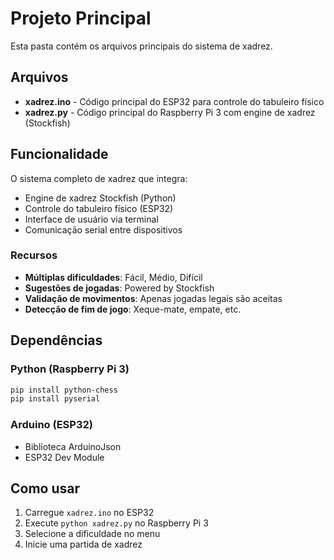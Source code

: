 # Projeto Principal

Esta pasta contém os arquivos principais do sistema de xadrez.

## Arquivos

- **xadrez.ino** - Código principal do ESP32 para controle do tabuleiro físico
- **xadrez.py** - Código principal do Raspberry Pi 3 com engine de xadrez (Stockfish)

## Funcionalidade

O sistema completo de xadrez que integra:
- Engine de xadrez Stockfish (Python)
- Controle do tabuleiro físico (ESP32)
- Interface de usuário via terminal
- Comunicação serial entre dispositivos

### Recursos

- **Múltiplas dificuldades**: Fácil, Médio, Difícil
- **Sugestões de jogadas**: Powered by Stockfish
- **Validação de movimentos**: Apenas jogadas legais são aceitas
- **Detecção de fim de jogo**: Xeque-mate, empate, etc.

## Dependências

### Python (Raspberry Pi 3)
```bash
pip install python-chess
pip install pyserial
```

### Arduino (ESP32)
- Biblioteca ArduinoJson
- ESP32 Dev Module

## Como usar

1. Carregue `xadrez.ino` no ESP32
2. Execute `python xadrez.py` no Raspberry Pi 3
3. Selecione a dificuldade no menu
4. Inicie uma partida de xadrez
